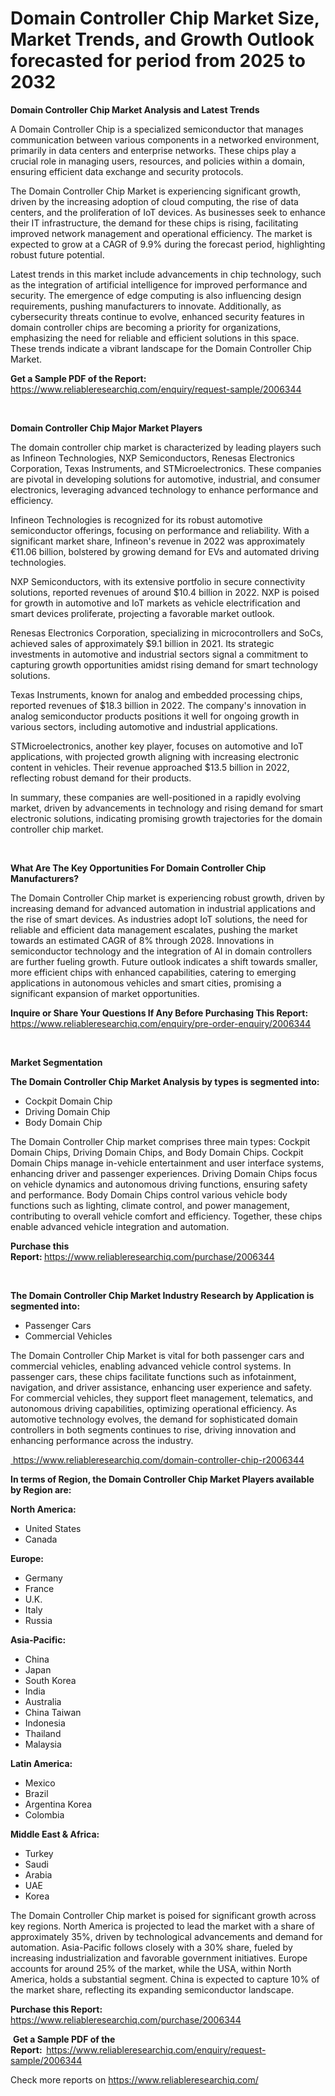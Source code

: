 <p><h1>Domain Controller Chip Market Size, Market Trends, and Growth Outlook forecasted for period from 2025 to 2032</h1></p><p><strong>Domain Controller Chip Market Analysis and Latest Trends</strong></p>
<p><p>A Domain Controller Chip is a specialized semiconductor that manages communication between various components in a networked environment, primarily in data centers and enterprise networks. These chips play a crucial role in managing users, resources, and policies within a domain, ensuring efficient data exchange and security protocols.</p><p>The Domain Controller Chip Market is experiencing significant growth, driven by the increasing adoption of cloud computing, the rise of data centers, and the proliferation of IoT devices. As businesses seek to enhance their IT infrastructure, the demand for these chips is rising, facilitating improved network management and operational efficiency. The market is expected to grow at a CAGR of 9.9% during the forecast period, highlighting robust future potential.</p><p>Latest trends in this market include advancements in chip technology, such as the integration of artificial intelligence for improved performance and security. The emergence of edge computing is also influencing design requirements, pushing manufacturers to innovate. Additionally, as cybersecurity threats continue to evolve, enhanced security features in domain controller chips are becoming a priority for organizations, emphasizing the need for reliable and efficient solutions in this space. These trends indicate a vibrant landscape for the Domain Controller Chip Market.</p></p>
<p><strong>Get a Sample PDF of the Report:&nbsp;</strong> <a href="https://www.reliableresearchiq.com/enquiry/request-sample/2006344?utm_campaign=2325&utm_medium=2&utm_source=Github&utm_content=ia&utm_term=07042025&utm_id=domain-controller-chip">https://www.reliableresearchiq.com/enquiry/request-sample/2006344</a></p>
<p>&nbsp;</p>
<p><strong>Domain Controller Chip Major Market Players</strong></p>
<p><p>The domain controller chip market is characterized by leading players such as Infineon Technologies, NXP Semiconductors, Renesas Electronics Corporation, Texas Instruments, and STMicroelectronics. These companies are pivotal in developing solutions for automotive, industrial, and consumer electronics, leveraging advanced technology to enhance performance and efficiency.</p><p>Infineon Technologies is recognized for its robust automotive semiconductor offerings, focusing on performance and reliability. With a significant market share, Infineon's revenue in 2022 was approximately €11.06 billion, bolstered by growing demand for EVs and automated driving technologies.</p><p>NXP Semiconductors, with its extensive portfolio in secure connectivity solutions, reported revenues of around $10.4 billion in 2022. NXP is poised for growth in automotive and IoT markets as vehicle electrification and smart devices proliferate, projecting a favorable market outlook.</p><p>Renesas Electronics Corporation, specializing in microcontrollers and SoCs, achieved sales of approximately $9.1 billion in 2021. Its strategic investments in automotive and industrial sectors signal a commitment to capturing growth opportunities amidst rising demand for smart technology solutions.</p><p>Texas Instruments, known for analog and embedded processing chips, reported revenues of $18.3 billion in 2022. The company's innovation in analog semiconductor products positions it well for ongoing growth in various sectors, including automotive and industrial applications.</p><p>STMicroelectronics, another key player, focuses on automotive and IoT applications, with projected growth aligning with increasing electronic content in vehicles. Their revenue approached $13.5 billion in 2022, reflecting robust demand for their products.</p><p>In summary, these companies are well-positioned in a rapidly evolving market, driven by advancements in technology and rising demand for smart electronic solutions, indicating promising growth trajectories for the domain controller chip market.</p></p>
<p>&nbsp;</p>
<p><strong>What Are The Key Opportunities For Domain Controller Chip Manufacturers?</strong></p>
<p><p>The Domain Controller Chip market is experiencing robust growth, driven by increasing demand for advanced automation in industrial applications and the rise of smart devices. As industries adopt IoT solutions, the need for reliable and efficient data management escalates, pushing the market towards an estimated CAGR of 8% through 2028. Innovations in semiconductor technology and the integration of AI in domain controllers are further fueling growth. Future outlook indicates a shift towards smaller, more efficient chips with enhanced capabilities, catering to emerging applications in autonomous vehicles and smart cities, promising a significant expansion of market opportunities.</p></p>
<p><strong>Inquire or Share Your Questions If Any Before Purchasing This Report:</strong> <a href="https://www.reliableresearchiq.com/enquiry/pre-order-enquiry/2006344?utm_campaign=2325&utm_medium=2&utm_source=Github&utm_content=ia&utm_term=07042025&utm_id=domain-controller-chip">https://www.reliableresearchiq.com/enquiry/pre-order-enquiry/2006344</a></p>
<p>&nbsp;</p>
<p><strong>Market Segmentation</strong></p>
<p><strong>The Domain Controller Chip Market Analysis by types is segmented into:</strong></p>
<p><ul><li>Cockpit Domain Chip</li><li>Driving Domain Chip</li><li>Body Domain Chip</li></ul></p>
<p><p>The Domain Controller Chip market comprises three main types: Cockpit Domain Chips, Driving Domain Chips, and Body Domain Chips. Cockpit Domain Chips manage in-vehicle entertainment and user interface systems, enhancing driver and passenger experiences. Driving Domain Chips focus on vehicle dynamics and autonomous driving functions, ensuring safety and performance. Body Domain Chips control various vehicle body functions such as lighting, climate control, and power management, contributing to overall vehicle comfort and efficiency. Together, these chips enable advanced vehicle integration and automation.</p></p>
<p><strong>Purchase this Report:&nbsp;</strong><a href="https://www.reliableresearchiq.com/purchase/2006344?utm_campaign=2325&utm_medium=2&utm_source=Github&utm_content=ia&utm_term=07042025&utm_id=domain-controller-chip">https://www.reliableresearchiq.com/purchase/2006344</a></p>
<p>&nbsp;</p>
<p><strong>The Domain Controller Chip Market Industry Research by Application is segmented into:</strong></p>
<p><ul><li>Passenger Cars</li><li>Commercial Vehicles</li></ul></p>
<p><p>The Domain Controller Chip Market is vital for both passenger cars and commercial vehicles, enabling advanced vehicle control systems. In passenger cars, these chips facilitate functions such as infotainment, navigation, and driver assistance, enhancing user experience and safety. For commercial vehicles, they support fleet management, telematics, and autonomous driving capabilities, optimizing operational efficiency. As automotive technology evolves, the demand for sophisticated domain controllers in both segments continues to rise, driving innovation and enhancing performance across the industry.</p></p>
<p><a href="https://www.reliableresearchiq.com/domain-controller-chip-r2006344?utm_campaign=2325&utm_medium=2&utm_source=Github&utm_content=ia&utm_term=07042025&utm_id=domain-controller-chip">&nbsp;https://www.reliableresearchiq.com/domain-controller-chip-r2006344</a></p>
<p><strong>In terms of Region, the Domain Controller Chip Market Players available by Region are:</strong></p>
<p>
    <p> <strong> North America: </strong>
        <ul>
            <li>United States</li>
            <li>Canada</li>
        </ul>
        </p> 
    <p> <strong> Europe: </strong>
        <ul>
            <li>Germany</li>
            <li>France</li>
            <li>U.K.</li>
            <li>Italy</li>
            <li>Russia</li>
        </ul>
        </p> 
    <p> <strong> Asia-Pacific: </strong>
        <ul>
            <li>China</li>
            <li>Japan</li>
            <li>South Korea</li>
            <li>India</li>
            <li>Australia</li>
            <li>China Taiwan</li>
            <li>Indonesia</li>
            <li>Thailand</li>
            <li>Malaysia</li>
        </ul>
        </p> 
    <p> <strong> Latin America: </strong>
        <ul>
            <li>Mexico</li>
            <li>Brazil</li>
            <li>Argentina Korea</li>
            <li>Colombia</li>
        </ul>
        </p> 
    <p> <strong> Middle East & Africa: </strong>
        <ul>
            <li>Turkey</li>
            <li>Saudi</li>
            <li>Arabia</li>
            <li>UAE</li>
            <li>Korea</li>
        </ul>
    </p>
    </p>
<p><p>The Domain Controller Chip market is poised for significant growth across key regions. North America is projected to lead the market with a share of approximately 35%, driven by technological advancements and demand for automation. Asia-Pacific follows closely with a 30% share, fueled by increasing industrialization and favorable government initiatives. Europe accounts for around 25% of the market, while the USA, within North America, holds a substantial segment. China is expected to capture 10% of the market share, reflecting its expanding semiconductor landscape.</p></p>
<p><strong>Purchase this Report: </strong><a href="https://www.reliableresearchiq.com/purchase/2006344?utm_campaign=2325&utm_medium=2&utm_source=Github&utm_content=ia&utm_term=07042025&utm_id=domain-controller-chip">https://www.reliableresearchiq.com/purchase/2006344</a></p>
<p>&nbsp;<strong>Get a Sample PDF of the Report:&nbsp;&nbsp;</strong><a href="https://www.reliableresearchiq.com/enquiry/request-sample/2006344?utm_campaign=2325&utm_medium=2&utm_source=Github&utm_content=ia&utm_term=07042025&utm_id=domain-controller-chip">https://www.reliableresearchiq.com/enquiry/request-sample/2006344</a></p>
<p><strong></strong></p>
<p>Check more reports on <a href="https://www.reliableresearchiq.com/?utm_campaign=2325&utm_medium=2&utm_source=Github&utm_content=ia&utm_term=07042025&utm_id=domain-controller-chip">https://www.reliableresearchiq.com/</a></p>